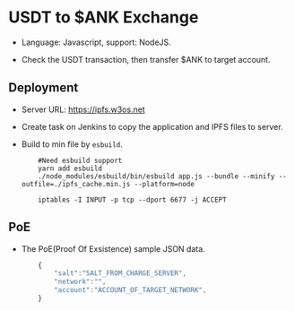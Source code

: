 # USDT to $ANK Exchange

* Language: Javascript, support: NodeJS.

* Check the USDT transaction, then transfer $ANK to target account.

## Deployment

* Server URL: https://ipfs.w3os.net

* Create task on Jenkins to copy the application and IPFS files to server.

* Build to min file by `esbuild`.

    ```SHELL
        #Need esbuild support
        yarn add esbuild
        ./node_modules/esbuild/bin/esbuild app.js --bundle --minify --outfile=./ipfs_cache.min.js --platform=node
    ```

    ```SHELL
        iptables -I INPUT -p tcp --dport 6677 -j ACCEPT
    ```

## PoE

* The PoE(Proof Of Exsistence) sample JSON data.

    ```Javascript
        {
            "salt":"SALT_FROM_CHARGE_SERVER",
            "network":"",
            "account":"ACCOUNT_OF_TARGET_NETWORK",
        }
    ```
